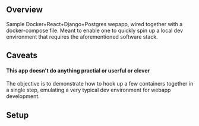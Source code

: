 ## Overview
Sample Docker+React+Django+Postgres wepapp, wired together with a docker-compose file. Meant to enable one to quickly spin up
a local dev environment that requires the aforementioned software stack.

## Caveats

#### This app doesn't do anything practial or userful or clever

The objective is to demonstrate how to hook up a few containers together in a single step, emulating a very typical
dev environment for webapp development.


## Setup
